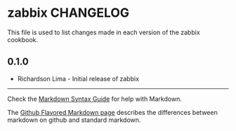 zabbix CHANGELOG
================

This file is used to list changes made in each version of the zabbix cookbook.

0.1.0
-----
- Richardson Lima - Initial release of zabbix

- - -
Check the [Markdown Syntax Guide](http://daringfireball.net/projects/markdown/syntax) for help with Markdown.

The [Github Flavored Markdown page](http://github.github.com/github-flavored-markdown/) describes the differences between markdown on github and standard markdown.
